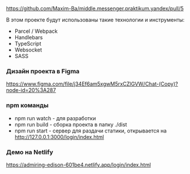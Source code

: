 https://github.com/Maxim-Ba/middle.messenger.praktikum.yandex/pull/5

В этом проекте будут использованы такие технологии и инструменты:

- Parcel / Webpack
- Handlebars
- TypeScript
- Websocket
- SASS

### Дизайн проекта в Figma

https://www.figma.com/file/j34Ef6am5xgwM5rxCZlGVW/Chat-(Copy)?node-id=20%3A287

### npm команды

- npm run watch - для разработки
- npm run build - сборка проекта в папку ./dist
- npm run start - сервер для раздачи статики, открывается на http://127.0.0.1:3000/login/index.html

### Демо на Netlify

https://admiring-edison-601be4.netlify.app/login/index.html
